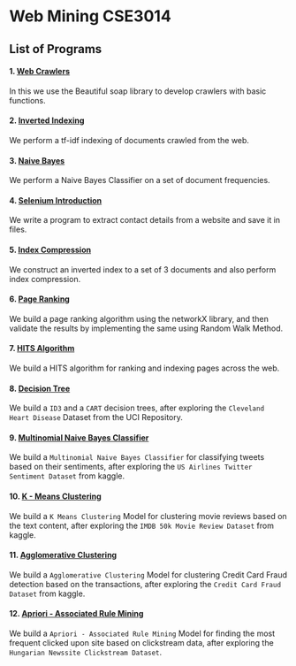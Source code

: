 # Web Mining CSE3014


## List of Programs

#### 1. [Web Crawlers](./Web_Crawlers_Lab_1)

In this we use the Beautiful soap library to develop crawlers with basic functions.

#### 2. [Inverted Indexing](./Inverted_Indexing_Lab_2)

We perform a tf-idf indexing of documents crawled from the web.

#### 3. [Naive Bayes](./Naive_Bayes_Lab_3)

We perform a Naive Bayes Classifier on a set of document frequencies.

#### 4. [Selenium Introduction](./Selenium_Extract_Contact_Lab_4)

We write a program to extract contact details from a website and save it in files.

#### 5. [Index Compression](./Index_Compression_Lab_5)

We construct an inverted index to a set of 3 documents and also perform index compression.

#### 6. [Page Ranking](./Page_Ranking_Lab_6)

We build a page ranking algorithm using the networkX library, and then validate the results by implementing the same using Random Walk Method.

#### 7. [HITS Algorithm](./HITS_Algorithm_Lab_7)

We build a HITS algorithm for ranking and indexing pages across the web.

#### 8. [Decision Tree](./Decision_Tree_Lab_8)

We build a `ID3` and a `CART` decision trees, after exploring the `Cleveland Heart Disease` Dataset from the UCI Repository.

#### 9. [Multinomial Naive Bayes Classifier](./Multinomial_NB_Lab_9)

We build a `Multinomial Naive Bayes Classifier` for classifying tweets based on their sentiments, after exploring the `US Airlines Twitter Sentiment Dataset` from kaggle.

#### 10. [K - Means Clustering](./K_Means_Lab_10)

We build a `K Means Clustering` Model for clustering movie reviews based on the text content, after exploring the `IMDB 50k Movie Review Dataset` from kaggle.

#### 11. [Agglomerative Clustering](./Agglomerative_Lab_10)

We build a `Agglomerative Clustering` Model for clustering Credit Card Fraud detection based on the transactions, after exploring the `Credit Card Fraud Dataset` from kaggle.

#### 12. [Apriori - Associated Rule Mining](./Apriori_Lab_11)

We build a `Apriori - Associated Rule Mining` Model for finding the most frequent clicked upon site based on clickstream data, after exploring the `Hungarian Newssite Clickstream Dataset`.
